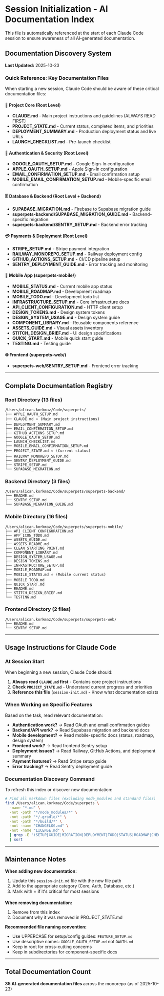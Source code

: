 # Session Initialization - AI Documentation Index

This file is automatically referenced at the start of each Claude Code session to ensure awareness of all AI-generated documentation.

## Documentation Discovery System

**Last Updated:** 2025-10-23

### Quick Reference: Key Documentation Files

When starting a new session, Claude Code should be aware of these critical documentation files:

#### 🎯 Project Core (Root Level)
- **CLAUDE.md** - Main project instructions and guidelines (ALWAYS READ FIRST)
- **PROJECT_STATE.md** - Current status, completed items, and priorities
- **DEPLOYMENT_SUMMARY.md** - Production deployment status and live URLs
- **LAUNCH_CHECKLIST.md** - Pre-launch checklist

#### 🔐 Authentication & Security (Root Level)
- **GOOGLE_OAUTH_SETUP.md** - Google Sign-In configuration
- **APPLE_OAUTH_SETUP.md** - Apple Sign-In configuration
- **EMAIL_CONFIRMATION_SETUP.md** - Email confirmation setup
- **MOBILE_EMAIL_CONFIRMATION_SETUP.md** - Mobile-specific email confirmation

#### 🗄️ Database & Backend (Root Level + Backend)
- **SUPABASE_MIGRATION.md** - Firebase to Supabase migration guide
- **superpets-backend/SUPABASE_MIGRATION_GUIDE.md** - Backend-specific migration
- **superpets-backend/SENTRY_SETUP.md** - Backend error tracking

#### 💳 Payments & Deployment (Root Level)
- **STRIPE_SETUP.md** - Stripe payment integration
- **RAILWAY_MONOREPO_SETUP.md** - Railway deployment config
- **GITHUB_ACTIONS_SETUP.md** - CI/CD pipeline setup
- **SENTRY_DEPLOYMENT_GUIDE.md** - Error tracking and monitoring

#### 📱 Mobile App (superpets-mobile/)
- **MOBILE_STATUS.md** - Current mobile app status
- **MOBILE_ROADMAP.md** - Development roadmap
- **MOBILE_TODO.md** - Development todo list
- **INFRASTRUCTURE_SETUP.md** - Core infrastructure docs
- **API_CLIENT_CONFIGURATION.md** - HTTP client setup
- **DESIGN_TOKENS.md** - Design system tokens
- **DESIGN_SYSTEM_USAGE.md** - Design system guide
- **COMPONENT_LIBRARY.md** - Reusable components reference
- **ASSETS_GUIDE.md** - Visual assets inventory
- **STITCH_DESIGN_BRIEF.md** - UI design specifications
- **QUICK_START.md** - Mobile quick start guide
- **TESTING.md** - Testing guide

#### 🌐 Frontend (superpets-web/)
- **superpets-web/SENTRY_SETUP.md** - Frontend error tracking

---

## Complete Documentation Registry

### Root Directory (13 files)
```
/Users/alican.korkmaz/Code/superpets/
├── APPLE_OAUTH_SETUP.md
├── CLAUDE.md ⭐ (Main project instructions)
├── DEPLOYMENT_SUMMARY.md
├── EMAIL_CONFIRMATION_SETUP.md
├── GITHUB_ACTIONS_SETUP.md
├── GOOGLE_OAUTH_SETUP.md
├── LAUNCH_CHECKLIST.md
├── MOBILE_EMAIL_CONFIRMATION_SETUP.md
├── PROJECT_STATE.md ⭐ (Current status)
├── RAILWAY_MONOREPO_SETUP.md
├── SENTRY_DEPLOYMENT_GUIDE.md
├── STRIPE_SETUP.md
└── SUPABASE_MIGRATION.md
```

### Backend Directory (3 files)
```
/Users/alican.korkmaz/Code/superpets/superpets-backend/
├── README.md
├── SENTRY_SETUP.md
└── SUPABASE_MIGRATION_GUIDE.md
```

### Mobile Directory (16 files)
```
/Users/alican.korkmaz/Code/superpets/superpets-mobile/
├── API_CLIENT_CONFIGURATION.md
├── APP_ICON_TODO.md
├── ASSETS_GUIDE.md
├── ASSETS_README.md
├── CLEAN_STARTING_POINT.md
├── COMPONENT_LIBRARY.md
├── DESIGN_SYSTEM_USAGE.md
├── DESIGN_TOKENS.md
├── INFRASTRUCTURE_SETUP.md
├── MOBILE_ROADMAP.md
├── MOBILE_STATUS.md ⭐ (Mobile current status)
├── MOBILE_TODO.md
├── QUICK_START.md
├── README.md
├── STITCH_DESIGN_BRIEF.md
└── TESTING.md
```

### Frontend Directory (2 files)
```
/Users/alican.korkmaz/Code/superpets/superpets-web/
├── README.md
└── SENTRY_SETUP.md
```

---

## Usage Instructions for Claude Code

### At Session Start
When beginning a new session, Claude Code should:

1. **Always read `CLAUDE.md` first** - Contains core project instructions
2. **Check `PROJECT_STATE.md`** - Understand current progress and priorities
3. **Reference this file** (`session-init.md`) - Know what documentation exists

### When Working on Specific Features
Based on the task, read relevant documentation:

- **Authentication work?** → Read OAuth and email confirmation guides
- **Backend/API work?** → Read Supabase migration and backend docs
- **Mobile development?** → Read mobile-specific docs (status, roadmap, design system)
- **Frontend work?** → Read frontend Sentry setup
- **Deployment issues?** → Read Railway, GitHub Actions, and deployment summary
- **Payment features?** → Read Stripe setup guide
- **Error tracking?** → Read Sentry deployment guide

### Documentation Discovery Command
To refresh this index or discover new documentation:
```bash
# Find all markdown files (excluding node_modules and standard files)
find /Users/alican.korkmaz/Code/superpets \
  -name "*.md" \
  -not -path "*/node_modules/*" \
  -not -path "*/.gradle/*" \
  -not -path "*/build/*" \
  -not -name "CHANGELOG.md" \
  -not -name "LICENSE.md" \
  | grep -E "(SETUP|GUIDE|MIGRATION|DEPLOYMENT|TODO|STATUS|ROADMAP|CHECKLIST|CLAUDE|CONFIG)" \
  | sort
```

---

## Maintenance Notes

**When adding new documentation:**
1. Update this `session-init.md` file with the new file path
2. Add to the appropriate category (Core, Auth, Database, etc.)
3. Mark with ⭐ if it's critical for most sessions

**When removing documentation:**
1. Remove from this index
2. Document why it was removed in PROJECT_STATE.md

**Recommended file naming convention:**
- Use UPPERCASE for setup/config guides: `FEATURE_SETUP.md`
- Use descriptive names: `GOOGLE_OAUTH_SETUP.md` not `OAUTH.md`
- Keep in root for cross-cutting concerns
- Keep in subdirectories for component-specific docs

---

## Total Documentation Count
**35 AI-generated documentation files** across the monorepo (as of 2025-10-23)

